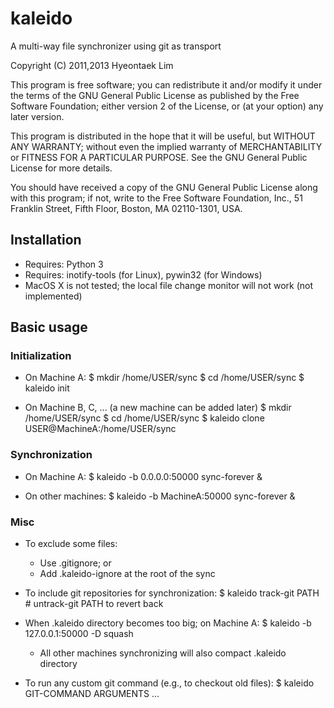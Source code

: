 # kaleido

A multi-way file synchronizer using git as transport

Copyright (C) 2011,2013 Hyeontaek Lim

This program is free software; you can redistribute it and/or
modify it under the terms of the GNU General Public License
as published by the Free Software Foundation; either version 2
of the License, or (at your option) any later version.

This program is distributed in the hope that it will be useful,
but WITHOUT ANY WARRANTY; without even the implied warranty of
MERCHANTABILITY or FITNESS FOR A PARTICULAR PURPOSE.  See the
GNU General Public License for more details.

You should have received a copy of the GNU General Public License
along with this program; if not, write to the Free Software
Foundation, Inc., 51 Franklin Street, Fifth Floor, Boston, MA  02110-1301, USA.


## Installation
* Requires: Python 3
* Requires: inotify-tools (for Linux), pywin32 (for Windows)
* MacOS X is not tested; the local file change monitor will not work (not implemented)


## Basic usage

### Initialization
* On Machine A:
    $ mkdir /home/USER/sync
    $ cd /home/USER/sync
    $ kaleido init

* On Machine B, C, ... (a new machine can be added later)
    $ mkdir /home/USER/sync
    $ cd /home/USER/sync
    $ kaleido clone USER@MachineA:/home/USER/sync

### Synchronization
* On Machine A:
    $ kaleido -b 0.0.0.0:50000 sync-forever &

* On other machines:
    $ kaleido -b MachineA:50000 sync-forever &

### Misc
* To exclude some files:
  * Use .gitignore; or
  * Add .kaleido-ignore at the root of the sync

* To include git repositories for synchronization:
    $ kaleido track-git PATH     # untrack-git PATH to revert back

* When .kaleido directory becomes too big; on Machine A:
    $ kaleido -b 127.0.0.1:50000 -D squash
  * All other machines synchronizing will also compact .kaleido directory

* To run any custom git command (e.g., to checkout old files):
    $ kaleido GIT-COMMAND ARGUMENTS ...

